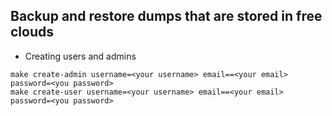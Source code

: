 ## Backup and restore dumps that are stored in free clouds


- Creating users and admins
```shell
make create-admin username=<your username> email==<your email> password=<you password>
make create-user username=<your username> email==<your email> password=<you password>
```

